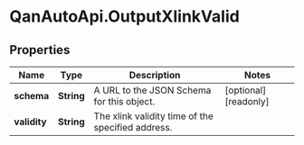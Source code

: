 # QanAutoApi.OutputXlinkValid

## Properties

Name | Type | Description | Notes
------------ | ------------- | ------------- | -------------
**schema** | **String** | A URL to the JSON Schema for this object. | [optional] [readonly] 
**validity** | **String** | The xlink validity time of the specified address. | 


